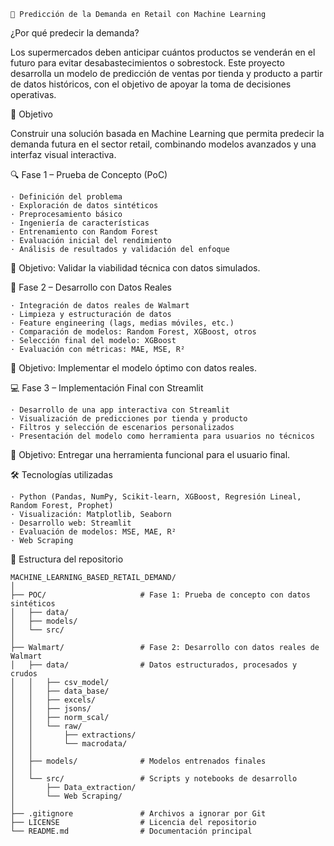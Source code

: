 ```🛒 Predicción de la Demanda en Retail con Machine Learning```

¿Por qué predecir la demanda?

Los supermercados deben anticipar cuántos productos se venderán en el futuro para evitar desabastecimientos o sobrestock. Este proyecto desarrolla un modelo de predicción de ventas por tienda y producto a partir de datos históricos, con el objetivo de apoyar la toma de decisiones operativas.

📌 Objetivo

Construir una solución basada en Machine Learning que permita predecir la demanda futura en el sector retail, combinando modelos avanzados y una interfaz visual interactiva.

🔍 Fase 1 – Prueba de Concepto (PoC)
```
· Definición del problema
· Exploración de datos sintéticos
· Preprocesamiento básico
· Ingeniería de características
· Entrenamiento con Random Forest
· Evaluación inicial del rendimiento
· Análisis de resultados y validación del enfoque
```

🎯 Objetivo: Validar la viabilidad técnica con datos simulados.

🧠 Fase 2 – Desarrollo con Datos Reales
```
· Integración de datos reales de Walmart
· Limpieza y estructuración de datos
· Feature engineering (lags, medias móviles, etc.)
· Comparación de modelos: Random Forest, XGBoost, otros
· Selección final del modelo: XGBoost
· Evaluación con métricas: MAE, MSE, R²
```
🎯 Objetivo: Implementar el modelo óptimo con datos reales.

💻 Fase 3 – Implementación Final con Streamlit
```
· Desarrollo de una app interactiva con Streamlit
· Visualización de predicciones por tienda y producto
· Filtros y selección de escenarios personalizados
· Presentación del modelo como herramienta para usuarios no técnicos
```
🎯 Objetivo: Entregar una herramienta funcional para el usuario final.

🛠️ Tecnologías utilizadas
```
· Python (Pandas, NumPy, Scikit-learn, XGBoost, Regresión Lineal, Random Forest, Prophet)
· Visualización: Matplotlib, Seaborn
· Desarrollo web: Streamlit
· Evaluación de modelos: MSE, MAE, R²
· Web Scraping
```

📂 Estructura del repositorio
```
MACHINE_LEARNING_BASED_RETAIL_DEMAND/
│
├── POC/                     # Fase 1: Prueba de concepto con datos sintéticos
│   ├── data/
│   ├── models/
│   └── src/
│
├── Walmart/                 # Fase 2: Desarrollo con datos reales de Walmart
│   ├── data/                # Datos estructurados, procesados y crudos
│   │   ├── csv_model/
│   │   ├── data_base/
│   │   ├── excels/
│   │   ├── jsons/
│   │   ├── norm_scal/
│   │   └── raw/
│   │       ├── extractions/
│   │       └── macrodata/
│   │
│   ├── models/              # Modelos entrenados finales
│   │
│   └── src/                 # Scripts y notebooks de desarrollo
│       ├── Data_extraction/
│       └── Web Scraping/
│
├── .gitignore               # Archivos a ignorar por Git
├── LICENSE                  # Licencia del repositorio
└── README.md                # Documentación principal
```